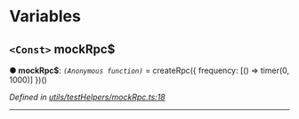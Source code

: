 

# Variables

<a id="mockrpc_"></a>

## `<Const>` mockRpc$

**● mockRpc$**: *`(Anonymous function)`* =  createRpc({ frequency: [() => timer(0, 1000)] })()

*Defined in [utils/testHelpers/mockRpc.ts:18](https://octonion.institute/susytech/js-libs/blob/9a82e16/packages/light.js/src/utils/testHelpers/mockRpc.ts#L18)*

___

